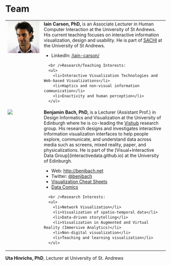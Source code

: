 # Team 

<table>
  <tr>
    <td style="vertical-align:top;width:100px;"><img src="images/iain.jpg"/></td>
    <td style="vertical-align:top;">
      <b>Iain Carson, PhD,</b> is an Associate Lecturer in Human Computer Interaction at the University of St Andrews. His current teaching focuses on interactive information visualization, design and usability. He is part of <a href="https://sachi.cs.st-andrews.ac.uk/people">SACHI</a> at the University of St Andrews.
      <ul>
        <li>LinkedIn: <a href="https://www.linkedin.com/in/iain-carson/">/iain-carson/</a></li>
      </ul>

      <br />Research/Teaching Interests: 
      <ul>
        <li>Interactive Visualization Technologies and Web-based Visualizations</li>
        <li>Haptics and non-visual information communication</li>
        <li>Enactivity and human perception</li>
      </ul>
   </td>
  </tr>
  
  
  <tr>
    <td style="vertical-align:top;width:100px;"><img src="images/me.png"/></td>
    <td style="vertical-align:top;">
      <b><!-- a href="bach.html" -->Benjamin Bach, PhD<!-- /a -->,</b> is a Lecturer (Assistant Prof.) in Design Informatics and Visualization at the University of Edinburgh where he is co-leading the <a href="vishub.net">Vishub</a> research group.     His research designs and investigates interactive information visualization interfaces to help people explore, communicate, and understand data across media such as screens, mixed reality, paper, and physicalizations. He is part of the [Visual+Interactive Data Group](interactivedata.github.io) at the University of Edinburgh.
      <ul>
        <li>Web: <a href="http://benjbach.net">http://benjbach.net</a></li>
        <li>Twitter: <a href="https://twitter.com/benjbach">@benjbach</a></li>
        <li><a href="http://visualizationcheatsheets.github.io">Visualization Cheat Sheets</a></li>
        <li><a href="http://datacomics.net">Data Comics</a></li>
      </ul>

      <br />Research Interests: 
      <ul>
        <li>Network Visualization</li>
        <li>Visualization of spatio-temporal data</li>
        <li>Data-driven storytelling</li>
        <li>Visualization in Augmented and Virtual Reality (Immersive Analytics)</li>
        <li>Non-digital visualization</li>
        <li>Teaching and learning visualization</li>
      </ul>
   </td>
</tr>
  
<!--   <tr>
    <td style="vertical-align:top;width:100px;"><img src="images/aba-sah.jpg"/></td>
    <td style="vertical-align:top;">
      <b>Aba-Sah Dadzie, PhD,</b> joined the Visual+Interactive Data group at the University of Edinburgh to work on design and delivery of an online course in data visualisation targeted at professionals working across Scotland. With a background also in Human-Computer Interaction she works at the intersection between research in visual analytics and application to interaction with today's big data and the digital economy. Aba-Sah is part of the [Visual+Interactive Data Group](interactivedata.github.io) at the University of Edinburgh.

    <br />
    Research Interests:
    <ul>
      <li>Visual analytics</li>
      <li>High-dimensional visualisation</li>
      <li>Visualisation-driven participatory design</li>
      <li>Storytelling with data</li><br />
      <li>Citizen data science and public understanding of science</li>
      <li>Semantic web technology</li>
      <li>Social media analytics</li>
    </ul>
   </td>
  </tr> -->
</table>
  
<!-- __Gian Marco Campagnolo, PhD__, Lecturer at University of Edinburgh -->

__Uta Hinrichs, PhD__, Lecturer at University of St. Andrews
